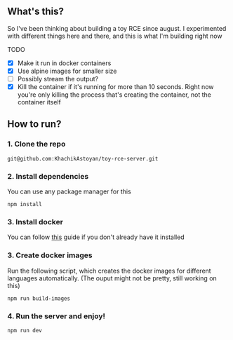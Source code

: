## What's this?

So I've been thinking about building a toy RCE since august. I experimented with different things here and there, and this is
what I'm building right now

TODO

- [x] Make it run in docker containers
- [x] Use alpine images for smaller size
- [ ] Possibly stream the output?
- [x] Kill the container if it's running for more than 10 seconds. Right now you're only killing the process that's creating the container, not the container itself

## How to run?

### 1. Clone the repo

```
git@github.com:KhachikAstoyan/toy-rce-server.git
```

### 2. Install dependencies

You can use any package manager for this

```
npm install
```

### 3. Install docker

You can follow [this](https://docs.docker.com/engine/install/) guide if you don't already have it installed

### 3. Create docker images

Run the following script, which creates the docker images for different languages automatically. (The ouput might not be pretty, still working on this)

```
npm run build-images
```

### 4. Run the server and enjoy!

```
npm run dev
```
